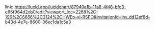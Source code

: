 link: https://lucid.app/lucidchart/87940a1b-11a8-4f48-bfc3-e65f964d2eb0/edit?viewport_loc=2268%2C-196%2C6656%2C3124%2CHWEp-vi-RSFO&invitationId=inv_dd12ef8d-b43d-4e7e-8600-36ec1da1c5a3